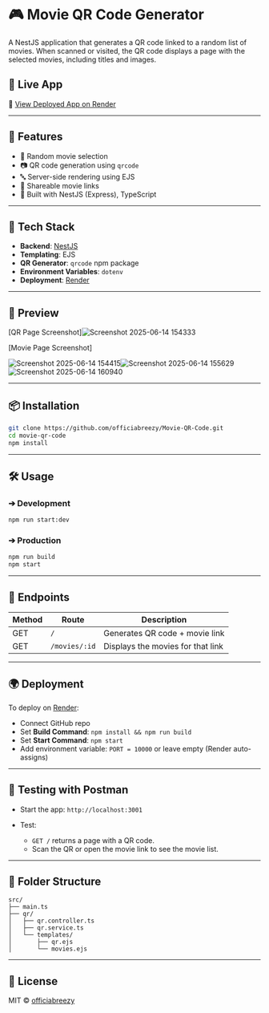 # 🎮 Movie QR Code Generator

A NestJS application that generates a QR code linked to a random list of movies. When scanned or visited, the QR code displays a page with the selected movies, including titles and images.

## 🚀 Live App

🔗 [View Deployed App on Render](https://movie-qr-code.onrender.com)

---

## 🚀 Features

* 🔁 Random movie selection
* 📷 QR code generation using `qrcode`
* 🔤 Server-side rendering using EJS
* 🔗 Shareable movie links
* 🧠 Built with NestJS (Express), TypeScript

---

## 🧰 Tech Stack

* **Backend**: [NestJS](https://nestjs.com/)
* **Templating**: EJS
* **QR Generator**: `qrcode` npm package
* **Environment Variables**: `dotenv`
* **Deployment**: [Render](https://render.com)

---

## 📸 Preview

[QR Page Screenshot]![Screenshot 2025-06-14 154333](https://github.com/user-attachments/assets/ca988cf0-e60e-4927-a2a7-30227fd43bc2)

[Movie Page Screenshot]

![Screenshot 2025-06-14 154415](https://github.com/user-attachments/assets/0c765870-db2d-475a-bc85-01ecd164e383)![Screenshot 2025-06-14 155629](https://github.com/user-attachments/assets/18390ffd-df20-42f8-a633-f74ca9df7a5d)![Screenshot 2025-06-14 160940](https://github.com/user-attachments/assets/79d1d1a1-efef-4309-a194-89a0d2369336)




---

## 📦 Installation

```bash
git clone https://github.com/officiabreezy/Movie-QR-Code.git
cd movie-qr-code
npm install
```

---

## 🛠 Usage

### ➔ Development

```bash
npm run start:dev
```

### ➔ Production

```bash
npm run build
npm start
```

---

## 🔗 Endpoints

| Method | Route         | Description                       |
| ------ | ------------- | --------------------------------- |
| GET    | `/`           | Generates QR code + movie link    |
| GET    | `/movies/:id` | Displays the movies for that link |

---

## 🌍 Deployment

To deploy on [Render](https://render.com):

* Connect GitHub repo
* Set **Build Command**: `npm install && npm run build`
* Set **Start Command**: `npm start`
* Add environment variable: `PORT = 10000` or leave empty (Render auto-assigns)

---

## 🥪 Testing with Postman

* Start the app: `http://localhost:3001`
* Test:

  * `GET /` returns a page with a QR code.
  * Scan the QR or open the movie link to see the movie list.

---

## 📁 Folder Structure

```
src/
├── main.ts
├── qr/
│   ├── qr.controller.ts
│   ├── qr.service.ts
│   └── templates/
│       ├── qr.ejs
│       └── movies.ejs
```

---

## 🦾 License

MIT © [officiabreezy](https://github.com/officiabreezy)
